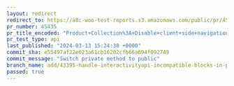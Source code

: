 ```yaml
---
layout: redirect
redirect_to: https://a8c-woo-test-reports.s3.amazonaws.com/public/pr/45435/api/index.html
pr_number: 45435
pr_title_encoded: "Product+Collection%3A+Disable+client+side+navigation+if+blocks+incompatible+with+Interactivity+API+are+detected"
pr_test_type: api
last_published: "2024-03-13 15:24:38 +0000"
commit_sha: e55497af22e623a61cb16202cfb66a694f092749
commit_message: "Switch private method to public"
branch_name: add/43395-handle-interactivityapi-incompatible-blocks-in-product-collection-block
passed: true
---
```

